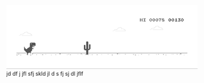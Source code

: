 ![image](https://github.com/sudimuk2017/qwaszx/blob/main/dino.gif)
jd  df  j   jfl  sfj  skld  jl  d  s   fj  sj    dl  jflf

